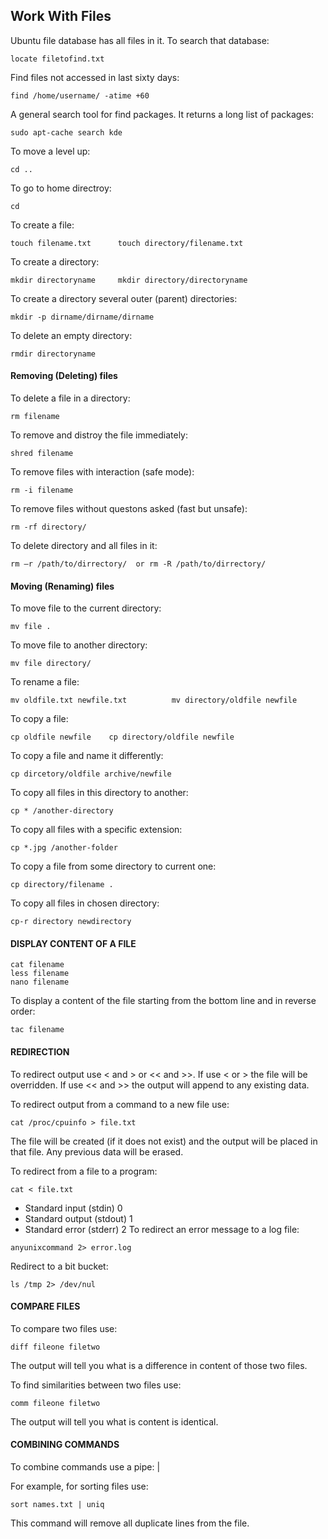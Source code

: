 ## Work With Files
Ubuntu file database has all files in it. To search that database:
```
locate filetofind.txt
```
Find files not accessed in last sixty days:
```
find /home/username/ -atime +60
```
A general search tool for find packages. It returns a long list of packages:
```
sudo apt-cache search kde
```
To move a level up:
```
cd ..
```
To go to home directroy:
```
cd 
```
To create a file:
```
touch filename.txt		touch directory/filename.txt
```
To create a directory:
```
mkdir directoryname		mkdir directory/directoryname
```
To create a directory several outer (parent) directories:
```
mkdir -p dirname/dirname/dirname
```
To delete an empty directory:
```
rmdir directoryname
```
#### Removing (Deleting) files

To delete a file in a directory:
```
rm filename
```
To remove and distroy the file immediately:
```
shred filename
```
To remove files with interaction (safe mode):
```
rm -i filename
```
To remove files without questons asked (fast but unsafe):
```
rm -rf directory/
```
To delete directory and all files in it:
```
rm –r /path/to/dirrectory/  or rm -R /path/to/dirrectory/
```
#### Moving (Renaming) files

To move file to the current directory:
```
mv file .
```
To move file to another directory:
```
mv file directory/
```
To rename a file:
```
mv oldfile.txt newfile.txt			mv directory/oldfile newfile
```
To copy a file:
```
cp oldfile newfile    cp directory/oldfile newfile
```
To copy a file and name it differently:
```
cp dircetory/oldfile archive/newfile
```
To copy all files in this directory to another:
```
cp * /another-directory
```
To copy all files with a specific extension:
```
cp *.jpg /another-folder
```
To copy a file from some directory to current one:
```
cp directory/filename .
```
To copy all files in chosen directory:
```
cp-r directory newdirectory
```

#### DISPLAY CONTENT OF A FILE
```
cat filename
less filename
nano filename
```
To display a content of the file starting from the bottom line and in reverse order:
```
tac filename
```
#### REDIRECTION
To redirect output use < and > or << and >>. If use < or > the file will be overridden. If use << and >> the output will append to any existing data.

To redirect output from a command to a new file use:
```
cat /proc/cpuinfo > file.txt
```
The file will be created (if it does not exist) and the output will be placed in that file. Any previous data will be erased.

To redirect from a file to a program:
```
cat < file.txt
```
- Standard input (stdin) 0
- Standard output (stdout) 1
- Standard error (stderr) 2
To redirect an error message to a log file:
```
anyunixcommand 2> error.log
```
Redirect to a bit bucket:
```
ls /tmp 2> /dev/nul
```

#### COMPARE FILES
To compare two files use:
```
diff fileone filetwo
```
The output will tell you what is a difference in content of those two files.

To find similarities between two files use:
```
comm fileone filetwo
```
The output will tell you what is content is identical.

#### COMBINING COMMANDS
To combine commands use a pipe: |

For example, for sorting files use:
```
sort names.txt | uniq
```
This command will remove all duplicate lines from the file.
